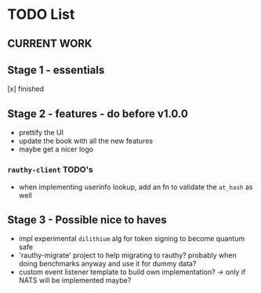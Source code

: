 # TODO List

## CURRENT WORK

## Stage 1 - essentials

[x] finished

## Stage 2 - features - do before v1.0.0

- prettify the UI
- update the book with all the new features
- maybe get a nicer logo

### `rauthy-client` TODO's

- when implementing userinfo lookup, add an fn to validate the `at_hash` as well

## Stage 3 - Possible nice to haves

- impl experimental `dilithium` alg for token signing to become quantum safe
- 'rauthy-migrate' project to help migrating to rauthy? probably when doing benchmarks anyway and use it
  for dummy data?
- custom event listener template to build own implementation? -> only if NATS will be implemented maybe?
